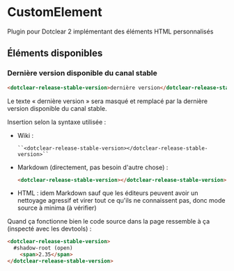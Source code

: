 # CustomElement

Plugin pour Dotclear 2 implémentant des éléments HTML personnalisés

## Éléments disponibles

### Dernière version disponible du canal stable

```html
<dotclear-release-stable-version>dernière version</dotclear-release-stable-version>
```

Le texte « dernière version » sera masqué et remplacé par la dernière version disponible du canal stable.

Insertion selon la syntaxe utilisée :

- Wiki :

    ```wiki
    ``<dotclear-release-stable-version></dotclear-release-stable-version>``
    ```

- Markdown (directement, pas besoin d'autre chose) :

    ```markdown
    <dotclear-release-stable-version></dotclear-release-stable-version>
    ```

- HTML : idem Markdown sauf que les éditeurs peuvent avoir un nettoyage agressif et virer tout ce qu'ils ne connaissent pas, donc mode source à minima (à vérifier)

Quand ça fonctionne bien le code source dans la page ressemble à ça (inspecté avec les devtools) :

```html
<dotclear-release-stable-version>
  #shadow-root (open)
    <span>2.35</span>
</dotclear-release-stable-version>
```
